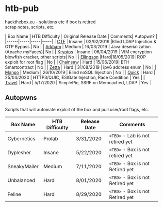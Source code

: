 # htb-pub

hackthebox.eu - solutions etc if box is retired  
scrap notes, scripts, etc.

| Box Name  | HTB Difficulty  | Original Release Date | Comments| Autopwn? |
|------|-----|-----|-----|
| [CTF](https://github.com/nutty-guineapig/htb-pub/tree/master/CTF) | Insane | 02/02/2019 |Blind LDAP Injection & OTP Bypass | No |
| [Arkham](https://github.com/nutty-guineapig/htb-pub/tree/master/arkham) | Medium | 16/03/2019 | Java deserialization (Apache myFaces)| No |
| [Kryptos](https://github.com/nutty-guineapig/htb-pub/tree/master/kryptos) | Insane | 06/04/2019 | VIM encryption blowfish cracker, other scripts| No |
| [Ellingson](https://github.com/nutty-guineapig/htb-pub/tree/master/ellingson) |Hard|18/05/2019| ROP exploit for root flag | No |
| [Chainsaw](https://github.com/nutty-guineapig/htb-pub/tree/master/chainsaw) | Hard | 15/06/2019| ETH Smartcontract | No |
| [Zetta](https://github.com/nutty-guineapig/htb-pub/tree/master/zetta) | Hard | 31/08/2019 | ipv6 address enum | No |
| [Mango](https://github.com/nutty-guineapig/htb-pub/tree/master/mango) | Medium | 26/10/2019 | Blind noSQL Injection | No |
| [Quick](https://github.com/nutty-guineapig/htb-pub/tree/master/quick) | Hard  |  25/04/2020 | HTTP3/QUIC, ESIGate Injection, Race Condition | Yes |
| [Travel](https://github.com/nutty-guineapig/htb-pub/tree/master/travel) | Hard |  5/17/2020 | SimplePie, SSRF on Memcached, LDAP | Yes |


## Autopwns
Scripts that will automate exploit of the box and pull user/root flags, etc.

| Box Name | HTB Difficulty | Release Date | Comments |
|----|-----|----|----|
| Cybernetics | Prolab | 3/31/2020 | `<TBD>` - Lab is not retired yet|
| Dyplesher | Insane | 5/22/2020 | `<TBD>` - Box is not retired yet |
| SneakyMailer | Medium | 7/11/2020 | `<TBD>` - Box is not Retired yet |
| Unbalanced | Hard | 8/01/2020 | `<TBD>` - Box is not Retired yet |
| Feline | Hard | 8/29/2020 | `<TBD>` - Box is not Retired yet |

